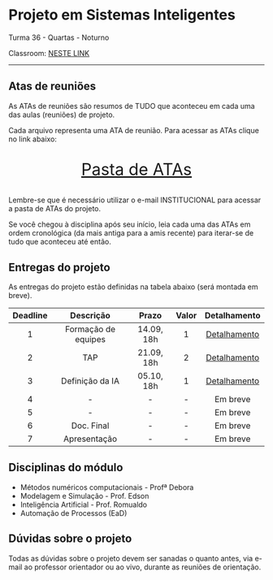 # Projeto em Sistemas Inteligentes

Turma 36 - Quartas - Noturno

Classroom: [NESTE LINK](https://classroom.google.com/c/NDg4ODEyMTA0ODQx?cjc=4tju4le)

---

## Atas de reuniões

As ATAs de reuniões são resumos de TUDO que aconteceu em cada uma das aulas (reuniões) de projeto.

Cada arquivo representa uma ATA de reunião. Para acessar as ATAs clique no link abaixo:

<p style="font-size:2.3em;text-align:center">
    <a href="https://drive.google.com/drive/folders/1MJ_7okpHpfHZdA2ST1JNCwoy7Tg4QlTy?usp=sharing" target="_blank">Pasta de ATAs</a>
</p>

Lembre-se que é necessário utilizar o e-mail INSTITUCIONAL para acessar a pasta de ATAs do projeto.

Se você chegou à disciplina após seu início, leia cada uma das ATAs em ordem cronológica (da mais antiga para a amis recente) para iterar-se de tudo que aconteceu até então.

## Entregas do projeto

As entregas do projeto estão definidas na tabela abaixo (será montada em breve).

| Deadline |      Descrição      | Prazo      | Valor | Detalhamento                                                                                                    |
|:--------:|:-------------------:|:----------:|:-----:|:---------------------------------------------------------------------------------------------------------------:|
|    1     | Formação de equipes | 14.09, 18h |   1   |[Detalhamento](https://docs.google.com/document/d/1Z3iMm3e_wgP5c6HLe2Csae5AhlYuZnxX-Kp6YaOLbQg/edit?usp=sharing) |
|    2     | TAP                 | 21.09, 18h |   2   |[Detalhamento](https://docs.google.com/document/d/1LTeKk7ZmWY5JIUyU15uwu--IU5g4M2y4J9ofVTGW2gc/edit?usp=sharing) |
|    3     | Definição da IA     | 05.10, 18h |   1   |[Detalhamento](https://docs.google.com/document/d/1_N2IB1mpdq_9VduDOQsLRplIB4zAhqAn1MHYpYAdaz8/edit?usp=sharing) |
|    4     | -                   | -          |   -   | Em breve        |
|    5     | -                   | -          |   -   | Em breve        |
|    6     | Doc. Final          | -          |   -   | Em breve        |
|    7     | Apresentação        | -          |   -   | Em breve        |

## Disciplinas do módulo

- Métodos numéricos computacionais - Profª Debora
- Modelagem e Simulação - Prof. Edson
- Inteligência Artificial - Prof. Romualdo
- Automação de Processos (EaD)

## Dúvidas sobre o projeto

Todas as dúvidas sobre o projeto devem ser sanadas o quanto antes, via e-mail ao professor orientador ou ao vivo, durante as reuniões de orientação.
